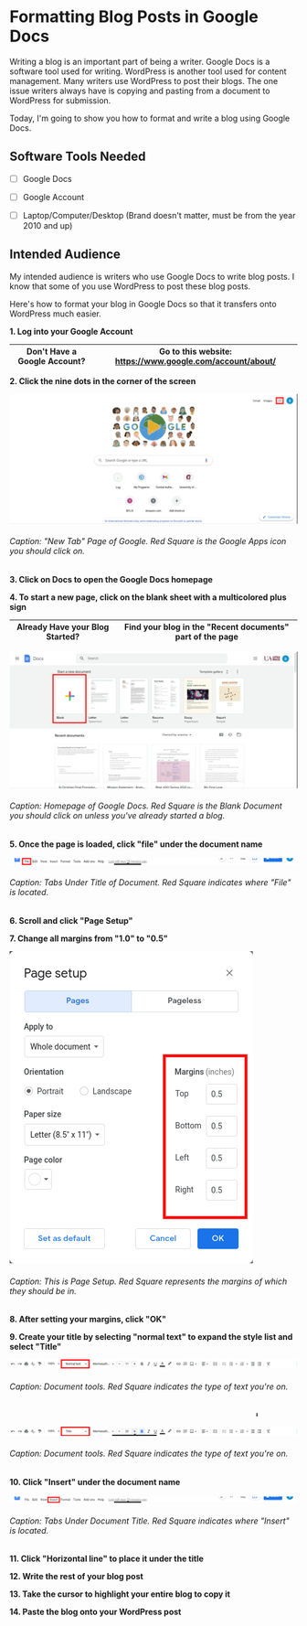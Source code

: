 # Formatting Blog Posts in Google Docs

Writing a blog is an important part of being a writer. Google Docs is a software tool used for writing. WordPress is another tool used for content management. Many writers use WordPress to post their blogs. The one issue writers always have is copying and pasting from a document to WordPress for submission. 

Today, I'm going to show you how to format and write a blog using Google Docs.




## Software Tools Needed

- [ ] Google Docs
- [ ] Google Account
- [ ] Laptop/Computer/Desktop (Brand doesn't matter, must be from the year 2010 and up)




## Intended Audience

My intended audience is writers who use Google Docs to write blog posts. I know that some of you use WordPress to post these blog posts. 

Here's how to format your blog in Google Docs so that it transfers onto WordPress much easier.





**1. Log into your Google Account**
      
|Don't Have a Google Account? | Go to this website: https://www.google.com/account/about/|
|-----------------------------|----------------------------------------------------------|

**2. Click the nine dots in the corner of the screen**

!["New Tab" Page of Google](screenshot-nimbusweb.me-2022.03.08-08_25_46.png)

###### Caption: "New Tab" Page of Google. Red Square is the Google Apps icon you should click on.

**3. Click on Docs to open the Google Docs homepage**

**4. To start a new page, click on the blank sheet with a multicolored plus sign**

|Already Have your Blog Started? | Find your blog in the "Recent documents" part of the page|
|--------------------------------|--------------------------------------------------------|

![Google Docs Homepage](screenshot-nimbusweb.me-2022.03.08-08_26_41.png)

###### Caption: Homepage of Google Docs. Red Square is the Blank Document you should click on unless you've already started a blog.

**5. Once the page is loaded, click "file" under the document name**

![Tabs Under Title of Document](screenshot-docs.google.com-2022.03.08-08_27_33.png)

###### Caption: Tabs Under Title of Document. Red Square indicates where "File" is located.

**6. Scroll and click "Page Setup"**

**7. Change all margins from "1.0" to "0.5"**

![Page Setup](screenshot-docs.google.com-2022.03.08-08_28_14.png)

###### Caption: This is Page Setup. Red Square represents the margins of which they should be in.

**8. After setting your margins, click "OK"**

**9. Create your title by selecting "normal text" to expand the style list and select "Title"**

![Document Tools](screenshot-docs.google.com-2022.03.08-08_28_48.png)

###### Caption: Document tools. Red Square indicates  the type of text you're on.

                                                                ⬇️
                                                                
![Document Tools](screenshot-docs.google.com-2022.03.08-08_29_29.png)

###### Caption: Document tools. Red Square indicates the type of text you're on.


**10. Click "Insert" under the document name**

![Tabs Under Document Title](screenshot-docs.google.com-2022.03.08-08_30_07.png)

###### Caption: Tabs Under Document Title. Red Square indicates where "Insert" is located.

**11. Click "Horizontal line" to place it under the title**

**12. Write the rest of your blog post**

**13. Take the cursor to highlight your entire blog to copy it**

**14. Paste the blog onto your WordPress post**
